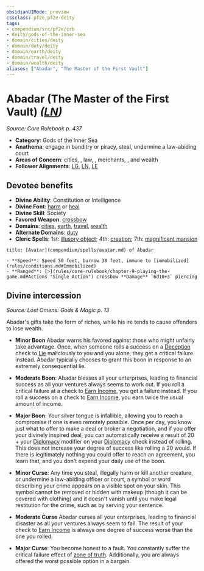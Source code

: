 ```yaml
---
obsidianUIMode: preview
cssclass: pf2e,pf2e-deity
tags:
- compendium/src/pf2e/crb
- deity/gods-of-the-inner-sea
- domain/cities/deity
- domain/duty/deity
- domain/earth/deity
- domain/travel/deity
- domain/wealth/deity
aliases: ["Abadar", "The Master of the First Vault"]
---
```

# Abadar (The Master of the First Vault) *([LN](rules/traits/ln-b1.md "Lawful Neutral Alignment Trait"))*  
*Source: Core Rulebook p. 437*  

- **Category**: Gods of the Inner Sea
- **Anathema**: engage in banditry or piracy, steal, undermine a law-abiding court
- **Areas of Concern**: cities, , law, , merchants, , and wealth
- **Follower Alignments**: [LG](rules/traits/lg-b1.md "Lawful Good Alignment Trait"), [LN](rules/traits/ln-b1.md "Lawful Neutral Alignment Trait"), [LE](rules/traits/le-b1.md "Lawful Evil Alignment Trait")

## Devotee benefits

- **Divine Ability**: Constitution or Intelligence
- **Divine Font**: [harm](compendium/spells/harm.md) or [heal](compendium/spells/heal.md)
- **Divine Skill**: Society
- **Favored Weapon**: [crossbow](compendium/equipment/items/crossbow.md)
- **Domains**: [cities](compendium/setting/domains.md#Cities), [earth](compendium/setting/domains.md#Earth), [travel](compendium/setting/domains.md#Travel), [wealth](compendium/setting/domains.md#Wealth)
- **Alternate Domains**: [duty](compendium/setting/domains.md#Duty)
- **Cleric Spells**: 1st: [illusory object](compendium/spells/illusory-object.md); 4th: [creation](compendium/spells/creation.md); 7th: [magnificent mansion](compendium/spells/magnificent-mansion.md)

```ad-embed-avatar
title: [Avatar](compendium/spells/avatar.md) of Abadar

- **Speed**: Speed 50 feet, burrow 30 feet, immune to [immobilized](rules/conditions.md#Immobilized)
- **Ranged**: [>](rules/core-rulebook/chapter-9-playing-the-game.md#Actions "Single Action") crossbow **Damage** `6d10+3` piercing
```

## Divine intercession
*Source: Lost Omens: Gods & Magic p. 13*

Abadar's gifts take the form of riches, while his ire tends to cause offenders to lose wealth.

- **Minor Boon** Abadar warns his favored against those who might unfairly take advantage. Once, when someone rolls a success on a [Deception](compendium/skills.md#Deception) check to [Lie](rules/actions/lie.md) maliciously to you and you alone, they get a critical failure instead. Abadar typically chooses to grant this boon in response to an extremely consequential lie.
- **Moderate Boon**: Abadar blesses all your enterprises, leading to financial success as all your ventures always seems to work out. If you roll a critical failure at a check to [Earn Income](rules/actions/earn-income.md), you get a failure instead. If you roll a success on a check to [Earn Income](rules/actions/earn-income.md), you earn twice the usual amount of income.
- **Major Boon**: Your silver tongue is infallible, allowing you to reach a compromise if one is even remotely possible. Once per day, you know just what to offer to make a deal or broker a negotiation, and if you offer your divinely inspired deal, you can automatically receive a result of 20 + your [Diplomacy](compendium/skills.md#Diplomacy) modifier on your [Diplomacy](compendium/skills.md#Diplomacy) check instead of rolling. This does not increase your degree of success like rolling a 20 would. If there is legitimately nothing you could offer to reach an agreement, you learn that, and you don't expend your daily use of the boon.

- **Minor Curse**: Any time you steal, illegally harm or kill another creature, or undermine a law-abiding officer or court, a symbol or word describing your crime appears on a visible spot on your skin. This symbol cannot be removed or hidden with makeup (though it can be covered with clothing) and it doesn't vanish until you make legal restitution for the crime, such as by serving your sentence.
- **Moderate Curse** Abadar curses all your enterprises, leading to financial disaster as all your ventures always seem to fail. The result of your check to [Earn Income](rules/actions/earn-income.md) is always one degree of success worse than the one you rolled.
- **Major Curse**: You become honest to a fault. You constantly suffer the critical failure effect of [zone of truth](compendium/spells/zone-of-truth.md). Additionally, you are always offered the worst possible option in a bargain.